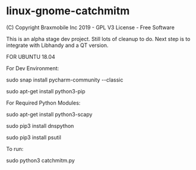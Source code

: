 # linux-gnome-catchmitm
(C) Copyright Braxmobile Inc 2019 - GPL V3 License - Free Software


This is an alpha stage dev project. Still lots of cleanup to do. 
Next step is to integrate with Libhandy and 
a QT version.

FOR UBUNTU 18.04

For Dev Environment:

sudo snap install pycharm-community --classic

sudo apt-get install python3-pip

For Required Python Modules:

sudo apt-get install python3-scapy

sudo pip3 install dnspython

sudo pip3 install psutil


To run:

sudo python3 catchmitm.py
